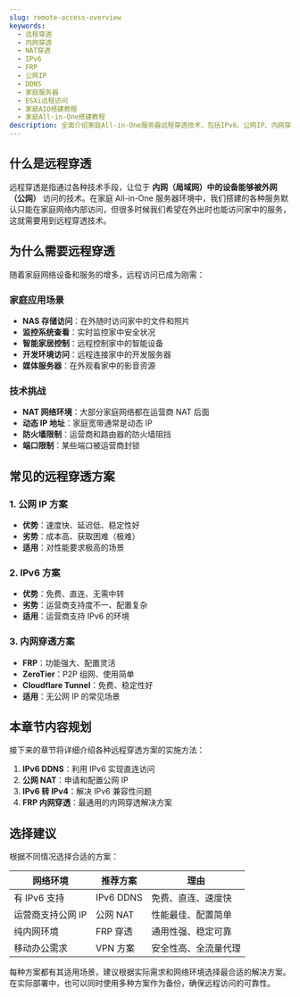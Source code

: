 ```yaml
---
slug: remote-access-overview
keywords:
  - 远程穿透
  - 内网穿透
  - NAT穿透
  - IPv6
  - FRP
  - 公网IP
  - DDNS
  - 家庭服务器
  - ESXi远程访问
  - 家庭AIO搭建教程
  - 家庭All-in-One搭建教程
description: 全面介绍家庭All-in-One服务器远程穿透技术，包括IPv6、公网IP、内网穿透、VPN等多种方案对比，帮助选择最适合的远程访问解决方案
---
```

## 什么是远程穿透

远程穿透是指通过各种技术手段，让位于 **内网（局域网）中的设备能够被外网（公网）** 访问的技术。在家庭 All-in-One 服务器环境中，我们搭建的各种服务默认只能在家庭网络内部访问，但很多时候我们希望在外出时也能访问家中的服务，这就需要用到远程穿透技术。

## 为什么需要远程穿透

随着家庭网络设备和服务的增多，远程访问已成为刚需：

### 家庭应用场景
- **NAS 存储访问**：在外随时访问家中的文件和照片
- **监控系统查看**：实时监控家中安全状况
- **智能家居控制**：远程控制家中的智能设备
- **开发环境访问**：远程连接家中的开发服务器
- **媒体服务器**：在外观看家中的影音资源

### 技术挑战
- **NAT 网络环境**：大部分家庭网络都在运营商 NAT 后面
- **动态 IP 地址**：家庭宽带通常是动态 IP
- **防火墙限制**：运营商和路由器的防火墙阻挡
- **端口限制**：某些端口被运营商封锁

## 常见的远程穿透方案

### 1. 公网 IP 方案
- **优势**：速度快、延迟低、稳定性好
- **劣势**：成本高、获取困难（极难）
- **适用**：对性能要求极高的场景

### 2. IPv6 方案
- **优势**：免费、直连、无需中转
- **劣势**：运营商支持度不一、配置复杂
- **适用**：运营商支持 IPv6 的环境

### 3. 内网穿透方案
- **FRP**：功能强大、配置灵活
- **ZeroTier**：P2P 组网、使用简单
- **Cloudflare Tunnel**：免费、稳定性好
- **适用**：无公网 IP 的常见场景

## 本章节内容规划

接下来的章节将详细介绍各种远程穿透方案的实施方法：

1. **IPv6 DDNS**：利用 IPv6 实现直连访问
2. **公网 NAT**：申请和配置公网 IP
3. **IPv6 转 IPv4**：解决 IPv6 兼容性问题
4. **FRP 内网穿透**：最通用的内网穿透解决方案

## 选择建议

根据不同情况选择合适的方案：

| 网络环境 | 推荐方案 | 理由 |
|---------|---------|------|
| 有 IPv6 支持 | IPv6 DDNS | 免费、直连、速度快 |
| 运营商支持公网 IP | 公网 NAT | 性能最佳、配置简单 |
| 纯内网环境 | FRP 穿透 | 通用性强、稳定可靠 |
| 移动办公需求 | VPN 方案 | 安全性高、全流量代理 |

每种方案都有其适用场景，建议根据实际需求和网络环境选择最合适的解决方案。在实际部署中，也可以同时使用多种方案作为备份，确保远程访问的可靠性。